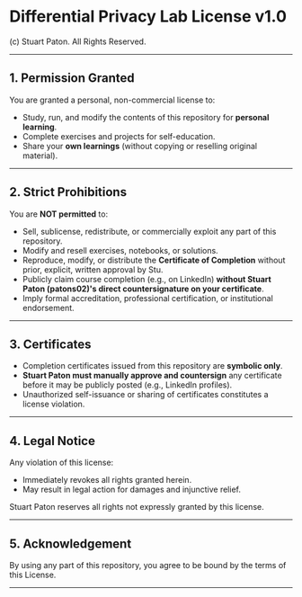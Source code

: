# Differential Privacy Lab License v1.0

(c) Stuart Paton. All Rights Reserved.

---

## 1. Permission Granted

You are granted a personal, non-commercial license to:

- Study, run, and modify the contents of this repository for **personal learning**.
- Complete exercises and projects for self-education.
- Share your **own learnings** (without copying or reselling original material).

---

## 2. Strict Prohibitions

You are **NOT permitted** to:

- Sell, sublicense, redistribute, or commercially exploit any part of this repository.
- Modify and resell exercises, notebooks, or solutions.
- Reproduce, modify, or distribute the **Certificate of Completion** without prior, explicit, written approval by Stu.
- Publicly claim course completion (e.g., on LinkedIn) **without Stuart Paton (patons02)'s direct countersignature on your certificate**.
- Imply formal accreditation, professional certification, or institutional endorsement.

---

## 3. Certificates

- Completion certificates issued from this repository are **symbolic only**.
- **Stuart Paton must manually approve and countersign** any certificate before it may be publicly posted (e.g., LinkedIn profiles).
- Unauthorized self-issuance or sharing of certificates constitutes a license violation.

---

## 4. Legal Notice

Any violation of this license:
- Immediately revokes all rights granted herein.
- May result in legal action for damages and injunctive relief.

Stuart Paton reserves all rights not expressly granted by this license.

---

## 5. Acknowledgement

By using any part of this repository, you agree to be bound by the terms of this License.

---
